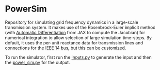 # PowerSim
Repository for simulating grid frequency dynamics in a large-scale transmission system. It makes use of the Rosenbrock-Euler implicit method (with [Automatic Differentiation](https://docs.jax.dev/en/latest/automatic-differentiation.html) from JAX to compute the Jacobian) for numerical integration to allow selection of large simulation time-steps. By default, it uses the per-unit reactance data for transmission lines and connections for the [IEEE 14 bus](https://github.com/ITI/models/tree/master/electric-grid/physical/reference/ieee-14bus), but this can be customized.

To run the simulator, first run the [inputs.py](inputs.py) to generate the input and then the [power_sim.py](power_sim.py) for the output.
